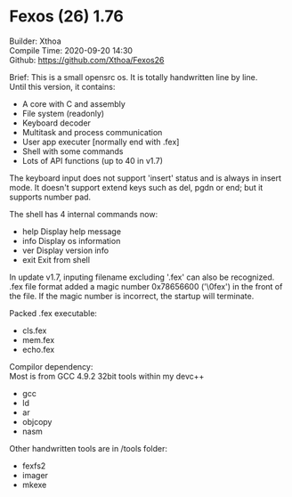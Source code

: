 # Fexos (26) 1.76 
Builder: Xthoa  
Compile Time: 2020-09-20 14:30  
Github: https://github.com/Xthoa/Fexos26

Brief:
This is a small opensrc os.
It is totally handwritten line by line.  
Until this version, it contains:  
- A core with C and assembly
- File system (readonly)
- Keyboard decoder
- Multitask and process communication
- User app executer [normally end with .fex]
- Shell with some commands
- Lots of API functions (up to 40 in v1.7)

The keyboard input does not support 'insert' status and
is always in insert mode. It doesn't support extend
keys such as del, pgdn or end; but it supports number pad.

The shell has 4 internal commands now:  
- help		Display help message
- info		Display os information
- ver		Display version info
- exit		Exit from shell

In update v1.7, inputing filename excluding '.fex' can also
be recognized. .fex file format added a magic number
0x78656600 ('\0fex') in the front of the file. If the 
magic number is incorrect, the startup will terminate.

Packed .fex executable:
- cls.fex
- mem.fex
- echo.fex

Compilor dependency:  
Most is from GCC 4.9.2 32bit tools within my devc++  
- gcc
- ld
- ar
- objcopy
- nasm

Other handwritten tools are in /tools folder:
- fexfs2
- imager
- mkexe

